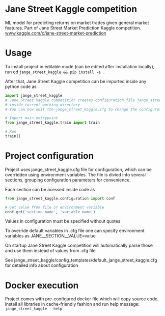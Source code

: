 Jane Street Kaggle competition
============================

ML model for predicting returns on market trades given general market features. Part of Jane Street Market Prediction Kaggle competition. www.kaggle.com/c/jane-street-market-prediction

Usage
============================

To install project in editable mode (can be edited after installation locally),
run cd `jange_street_kaggle && pip install -e .`

After that, Jane Street Kaggle competition can be imported inside any python code as
```python
import jange_street_kaggle
# Jane Street Kaggle competition creates configuration file jange_street_kaggle.cfg from template (default_jange_street_kaggle.cfg
# inside current working directory
# You can now edit the jange_street_kaggle.cfg to change the configuration and rerun script

# Import main entrypoint
from jange_street_kaggle.train import train

# Run
train()
```

Project configuration
============================

Project uses jange_street_kaggle.cfg file for configuration, which can be overridden using environment variables.
The file is divied into several sections, grouping configuration parameters for convenience.

Each section can be acessed inside code as

```python
from jange_street_kaggle.configuration import conf

# Get value from file or environment variable
conf.get('section_name', 'variable name')
```

Values in configuration must be specified without quotes

To override default variables in .cfg file one can specify environment variables as
JANE__SECTION__VALUE=value

On startup Jane Street Kaggle competition will automatically parse those and use them instead of values from .cfg file 

See jange_street_kaggle/config_templates/default_jange_street_kaggle.cfg for detailed info about configuration

Docker execution
============================

Project comes with pre-configured docker file which will copy source code, install all libraries in cache-friendly fashion and run help message: `jange_street_kaggle --help`
